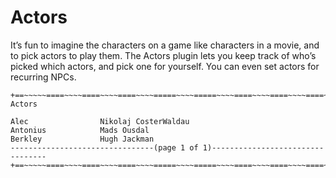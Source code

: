 Actors
=============

It’s fun to imagine the characters on a game like characters in a movie, and to pick actors to play them. The Actors plugin lets you keep track of who’s picked which actors, and pick one for yourself. You can even set actors for recurring NPCs.

    +==~~~~~====~~~~====~~~~====~~~~=====~~~~=====~~~~====~~~~====~~~~====~~~~~==+
    Actors
    
    Alec                Nikolaj CosterWaldau 
    Antonius            Mads Ousdal          
    Berkley             Hugh Jackman  
    --------------------------------(page 1 of 1)---------------------------------
    +==~~~~~====~~~~====~~~~====~~~~=====~~~~=====~~~~====~~~~====~~~~====~~~~~==+